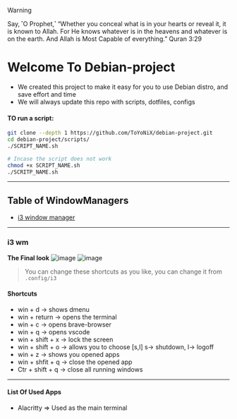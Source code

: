 > [!warning]
> Say, ˹O Prophet,˺ “Whether you conceal what is in your hearts or reveal it, it is known to Allah. For He knows whatever is in the heavens and whatever is on the earth. And Allah is Most Capable of everything.”
Quran 3:29


# Welcome To Debian-project
- We created this project to make it easy for you to use Debian distro, and save effort and time
- We will always update this repo with scripts, dotfiles, configs


#### TO run a script:
```bash
git clone --depth 1 https://github.com/ToYoNiX/debian-project.git
cd debian-project/scripts/
./SCRIPT_NAME.sh 

# Incase the script does not work
chmod +x SCRIPT_NAME.sh
./SCRITP_NAME.sh
```

---

## Table of WindowManagers

- [i3 window manager](#i3-wm)

---

### i3 wm

**The Final look**
![image](https://github.com/ToYoNiX/debian-project/assets/125517573/936b809f-cecd-41e7-9aae-2e973828974f)
![image](https://github.com/ToYoNiX/debian-project/assets/125517573/b795219e-61c0-48f4-bfe6-22ec485b36a4)

> You can change these shortcuts as you like,
> you can change it from `.config/i3`

#### Shortcuts
- win + d -> shows dmenu
- win + return -> opens the terminal
- win + c -> opens brave-browser
- win + q -> opens vscode
- win + shift + x -> lock the screen
- win + shift + o -> allows you to choose [s,l] s-> shutdown, l-> logoff
- win + z -> shows you opened apps
- win + shfit + q -> close the opened app
- Ctr + shift + q -> close all running windows

---

#### **List Of Used Apps**
- Alacritty => Used as the main terminal 
